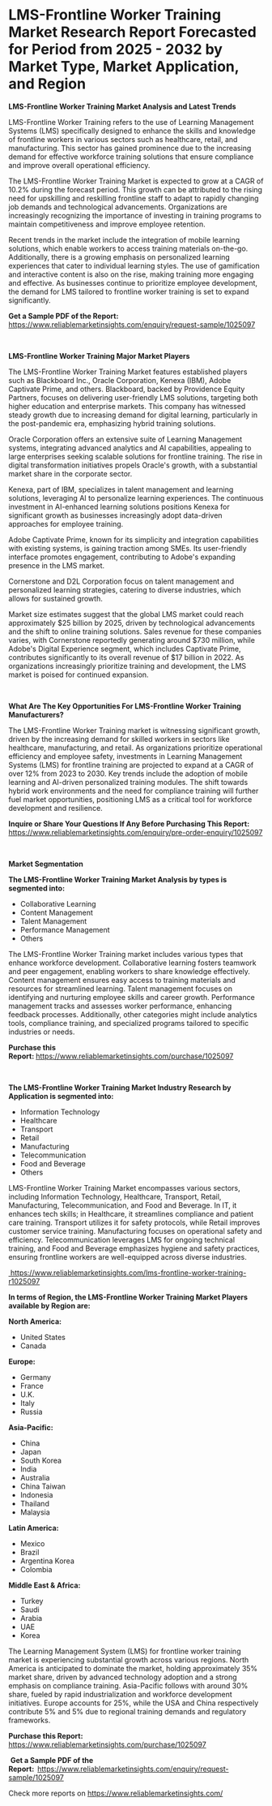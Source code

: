 <p><h1>LMS-Frontline Worker Training Market Research Report Forecasted for Period from 2025 -  2032 by Market Type, Market Application, and Region</h1></p><p><strong>LMS-Frontline Worker Training Market Analysis and Latest Trends</strong></p>
<p><p>LMS-Frontline Worker Training refers to the use of Learning Management Systems (LMS) specifically designed to enhance the skills and knowledge of frontline workers in various sectors such as healthcare, retail, and manufacturing. This sector has gained prominence due to the increasing demand for effective workforce training solutions that ensure compliance and improve overall operational efficiency.</p><p>The LMS-Frontline Worker Training Market is expected to grow at a CAGR of 10.2% during the forecast period. This growth can be attributed to the rising need for upskilling and reskilling frontline staff to adapt to rapidly changing job demands and technological advancements. Organizations are increasingly recognizing the importance of investing in training programs to maintain competitiveness and improve employee retention.</p><p>Recent trends in the market include the integration of mobile learning solutions, which enable workers to access training materials on-the-go. Additionally, there is a growing emphasis on personalized learning experiences that cater to individual learning styles. The use of gamification and interactive content is also on the rise, making training more engaging and effective. As businesses continue to prioritize employee development, the demand for LMS tailored to frontline worker training is set to expand significantly.</p></p>
<p><strong>Get a Sample PDF of the Report:&nbsp;</strong> <a href="https://www.reliablemarketinsights.com/enquiry/request-sample/1025097?utm_campaign=2002&utm_medium=2&utm_source=Github&utm_content=ia&utm_term=11032025&utm_id=lms-frontline-worker-training">https://www.reliablemarketinsights.com/enquiry/request-sample/1025097</a></p>
<p>&nbsp;</p>
<p><strong>LMS-Frontline Worker Training Major Market Players</strong></p>
<p><p>The LMS-Frontline Worker Training Market features established players such as Blackboard Inc., Oracle Corporation, Kenexa (IBM), Adobe Captivate Prime, and others. Blackboard, backed by Providence Equity Partners, focuses on delivering user-friendly LMS solutions, targeting both higher education and enterprise markets. This company has witnessed steady growth due to increasing demand for digital learning, particularly in the post-pandemic era, emphasizing hybrid training solutions.</p><p>Oracle Corporation offers an extensive suite of Learning Management systems, integrating advanced analytics and AI capabilities, appealing to large enterprises seeking scalable solutions for frontline training. The rise in digital transformation initiatives propels Oracle's growth, with a substantial market share in the corporate sector.</p><p>Kenexa, part of IBM, specializes in talent management and learning solutions, leveraging AI to personalize learning experiences. The continuous investment in AI-enhanced learning solutions positions Kenexa for significant growth as businesses increasingly adopt data-driven approaches for employee training.</p><p>Adobe Captivate Prime, known for its simplicity and integration capabilities with existing systems, is gaining traction among SMEs. Its user-friendly interface promotes engagement, contributing to Adobe's expanding presence in the LMS market.</p><p>Cornerstone and D2L Corporation focus on talent management and personalized learning strategies, catering to diverse industries, which allows for sustained growth. </p><p>Market size estimates suggest that the global LMS market could reach approximately $25 billion by 2025, driven by technological advancements and the shift to online training solutions. Sales revenue for these companies varies, with Cornerstone reportedly generating around $730 million, while Adobe's Digital Experience segment, which includes Captivate Prime, contributes significantly to its overall revenue of $17 billion in 2022. As organizations increasingly prioritize training and development, the LMS market is poised for continued expansion.</p></p>
<p>&nbsp;</p>
<p><strong>What Are The Key Opportunities For LMS-Frontline Worker Training Manufacturers?</strong></p>
<p><p>The LMS-Frontline Worker Training market is witnessing significant growth, driven by the increasing demand for skilled workers in sectors like healthcare, manufacturing, and retail. As organizations prioritize operational efficiency and employee safety, investments in Learning Management Systems (LMS) for frontline training are projected to expand at a CAGR of over 12% from 2023 to 2030. Key trends include the adoption of mobile learning and AI-driven personalized training modules. The shift towards hybrid work environments and the need for compliance training will further fuel market opportunities, positioning LMS as a critical tool for workforce development and resilience.</p></p>
<p><strong>Inquire or Share Your Questions If Any Before Purchasing This Report:</strong> <a href="https://www.reliablemarketinsights.com/enquiry/pre-order-enquiry/1025097?utm_campaign=2002&utm_medium=2&utm_source=Github&utm_content=ia&utm_term=11032025&utm_id=lms-frontline-worker-training">https://www.reliablemarketinsights.com/enquiry/pre-order-enquiry/1025097</a></p>
<p>&nbsp;</p>
<p><strong>Market Segmentation</strong></p>
<p><strong>The LMS-Frontline Worker Training Market Analysis by types is segmented into:</strong></p>
<p><ul><li>Collaborative Learning</li><li>Content Management</li><li>Talent Management</li><li>Performance Management</li><li>Others</li></ul></p>
<p><p>The LMS-Frontline Worker Training market includes various types that enhance workforce development. Collaborative learning fosters teamwork and peer engagement, enabling workers to share knowledge effectively. Content management ensures easy access to training materials and resources for streamlined learning. Talent management focuses on identifying and nurturing employee skills and career growth. Performance management tracks and assesses worker performance, enhancing feedback processes. Additionally, other categories might include analytics tools, compliance training, and specialized programs tailored to specific industries or needs.</p></p>
<p><strong>Purchase this Report:&nbsp;</strong><a href="https://www.reliablemarketinsights.com/purchase/1025097?utm_campaign=2002&utm_medium=2&utm_source=Github&utm_content=ia&utm_term=11032025&utm_id=lms-frontline-worker-training">https://www.reliablemarketinsights.com/purchase/1025097</a></p>
<p>&nbsp;</p>
<p><strong>The LMS-Frontline Worker Training Market Industry Research by Application is segmented into:</strong></p>
<p><ul><li>Information Technology</li><li>Healthcare</li><li>Transport</li><li>Retail</li><li>Manufacturing</li><li>Telecommunication</li><li>Food and Beverage</li><li>Others</li></ul></p>
<p><p>LMS-Frontline Worker Training Market encompasses various sectors, including Information Technology, Healthcare, Transport, Retail, Manufacturing, Telecommunication, and Food and Beverage. In IT, it enhances tech skills; in Healthcare, it streamlines compliance and patient care training. Transport utilizes it for safety protocols, while Retail improves customer service training. Manufacturing focuses on operational safety and efficiency. Telecommunication leverages LMS for ongoing technical training, and Food and Beverage emphasizes hygiene and safety practices, ensuring frontline workers are well-equipped across diverse industries.</p></p>
<p><a href="https://www.reliablemarketinsights.com/lms-frontline-worker-training-r1025097?utm_campaign=2002&utm_medium=2&utm_source=Github&utm_content=ia&utm_term=11032025&utm_id=lms-frontline-worker-training">&nbsp;https://www.reliablemarketinsights.com/lms-frontline-worker-training-r1025097</a></p>
<p><strong>In terms of Region, the LMS-Frontline Worker Training Market Players available by Region are:</strong></p>
<p>
    <p> <strong> North America: </strong>
        <ul>
            <li>United States</li>
            <li>Canada</li>
        </ul>
        </p> 
    <p> <strong> Europe: </strong>
        <ul>
            <li>Germany</li>
            <li>France</li>
            <li>U.K.</li>
            <li>Italy</li>
            <li>Russia</li>
        </ul>
        </p> 
    <p> <strong> Asia-Pacific: </strong>
        <ul>
            <li>China</li>
            <li>Japan</li>
            <li>South Korea</li>
            <li>India</li>
            <li>Australia</li>
            <li>China Taiwan</li>
            <li>Indonesia</li>
            <li>Thailand</li>
            <li>Malaysia</li>
        </ul>
        </p> 
    <p> <strong> Latin America: </strong>
        <ul>
            <li>Mexico</li>
            <li>Brazil</li>
            <li>Argentina Korea</li>
            <li>Colombia</li>
        </ul>
        </p> 
    <p> <strong> Middle East & Africa: </strong>
        <ul>
            <li>Turkey</li>
            <li>Saudi</li>
            <li>Arabia</li>
            <li>UAE</li>
            <li>Korea</li>
        </ul>
    </p>
    </p>
<p><p>The Learning Management System (LMS) for frontline worker training market is experiencing substantial growth across various regions. North America is anticipated to dominate the market, holding approximately 35% market share, driven by advanced technology adoption and a strong emphasis on compliance training. Asia-Pacific follows with around 30% share, fueled by rapid industrialization and workforce development initiatives. Europe accounts for 25%, while the USA and China respectively contribute 5% and 5% due to regional training demands and regulatory frameworks.</p></p>
<p><strong>Purchase this Report: </strong><a href="https://www.reliablemarketinsights.com/purchase/1025097?utm_campaign=2002&utm_medium=2&utm_source=Github&utm_content=ia&utm_term=11032025&utm_id=lms-frontline-worker-training">https://www.reliablemarketinsights.com/purchase/1025097</a></p>
<p>&nbsp;<strong>Get a Sample PDF of the Report:&nbsp;&nbsp;</strong><a href="https://www.reliablemarketinsights.com/enquiry/request-sample/1025097?utm_campaign=2002&utm_medium=2&utm_source=Github&utm_content=ia&utm_term=11032025&utm_id=lms-frontline-worker-training">https://www.reliablemarketinsights.com/enquiry/request-sample/1025097</a></p>
<p><strong></strong></p>
<p>Check more reports on <a href="https://www.reliablemarketinsights.com/?utm_campaign=2002&utm_medium=2&utm_source=Github&utm_content=ia&utm_term=11032025&utm_id=lms-frontline-worker-training">https://www.reliablemarketinsights.com/</a></p>